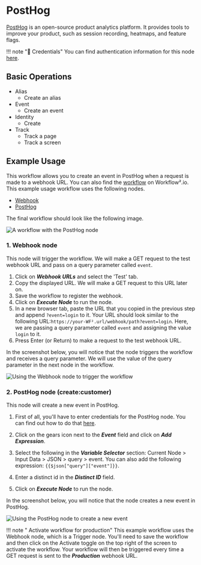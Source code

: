 # PostHog

[PostHog](https://posthog.com) is an open-source product analytics platform. It provides tools to improve your product, such as session recording, heatmaps, and feature flags.

!!! note "🔑 Credentials"
    You can find authentication information for this node [here](/workflow/integrations/credentials/postHog/).


## Basic Operations

* Alias
    * Create an alias
* Event
    * Create an event
* Identity
    * Create
* Track
    * Track a page
    * Track a screen

## Example Usage

This workflow allows you to create an event in PostHog when a request is made to a webhook URL. You can also find the [workflow](https://WF².io/workflows/968) on Workflow².io. This example usage workflow uses the following nodes.
- [Webhook](/workflow/integrations/core-nodes/workflow-nodes-base.webhook/)
- [PostHog]()

The final workflow should look like the following image.

![A workflow with the PostHog node](/_images/integrations/nodes/posthog/workflow.png)

### 1. Webhook node

This node will trigger the workflow. We will make a GET request to the test webhook URL and pass on a query parameter called  `event`.

1. Click on ***Webhook URLs*** and select the 'Test' tab.
2. Copy the displayed URL. We will make a GET request to this URL later on.
3. Save the workflow to register the webhook.
4. Click on ***Execute Node*** to run the node.
5. In a new browser tab, paste the URL that you copied in the previous step and append `?event=login` to it. Your URL should look similar to the following URL:`https://your-WF².url/webhook/path?event=login`. Here, we are passing a query parameter called `event` and assigning the value `login` to it.
6. Press Enter (or Return) to make a request to the test webhook URL.

In the screenshot below, you will notice that the node triggers the workflow and receives a query parameter. We will use the value of the query parameter in the next node in the workflow.

![Using the Webhook node to trigger the workflow](/_images/integrations/nodes/posthog/webhook_node.png)

### 2. PostHog node (create:customer)

This node will create a new event in PostHog.

1. First of all, you'll have to enter credentials for the PostHog node. You can find out how to do that [here](/workflow/integrations/credentials/postHog/).
2. Click on the gears icon next to the ***Event*** field and click on ***Add Expression***.

3. Select the following in the ***Variable Selector*** section: Current Node > Input Data > JSON > query > event. You can also add the following expression: `{{$json["query"]["event"]}}`.

4. Enter a distinct id in the ***Distinct ID*** field.
5. Click on ***Execute Node*** to run the node.

In the screenshot below, you will notice that the node creates a new event in PostHog.

![Using the PostHog node to create a new event](/_images/integrations/nodes/posthog/posthog_node.png)

!!! note " Activate workflow for production"
    This example workflow uses the Webhook node, which is a Trigger node. You'll need to save the workflow and then click on the Activate toggle on the top right of the screen to activate the workflow. Your workflow will then be triggered every time a GET request is sent to the ***Production*** webhook URL.

